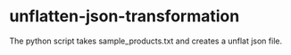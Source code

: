 # unflatten-json-transformation

The python script takes sample_products.txt and creates a unflat json file.
